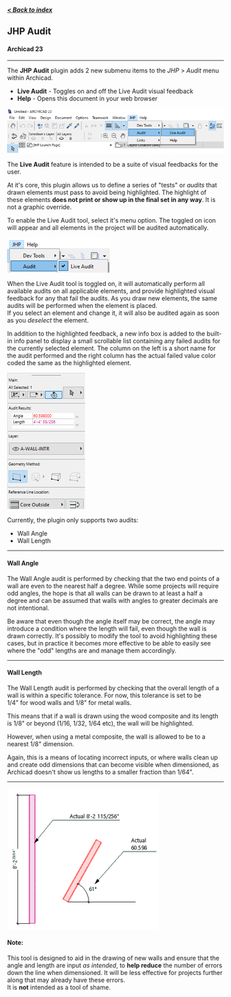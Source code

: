 ##### [< Back to index](index.md)

## JHP Audit
#### Archicad 23
-----
The **JHP Audit** plugin adds 2 new submenu items to the _JHP_ > _Audit_ menu within Archicad.
- **Live Audit** - Toggles on and off the Live Audit visual feedback
- **Help** - Opens this document in your web browser

![auditmenu](images/auditmenu.png)

The **Live Audit** feature is intended to be a suite of visual feedbacks for the user. 

At it's core, this plugin allows us to define a series of "tests" or _audits_ that drawn elements must pass to avoid being highlighted. The highlight of these elements **does not print or show up in the final set in any way**. It is not a graphic override.

To enable the Live Audit tool, select it's menu option. The toggled on icon will appear and all elements in the project will be audited automatically.

![liveaudittoggle](images/liveaudittoggle.png)

When the Live Audit tool is toggled on, it will automatically perform all available audits on all applicable elements, and provide highlighted visual feedback for any that fail the audits. As you draw new elements, the same audits will be performed when the element is placed.  
If you select an element and change it, it will also be audited again as soon as you _deselect_ the element.

In addition to the highlighted feedback, a new info box is added to the built-in info panel to display a small scrollable list containing any failed audits for the currently selected element. The column on the left is a short name for the audit performed and the right column has the actual failed value color coded the same as the highlighted element.

![feedbackinfobox](images/feedbackinfobox.png)

Currently, the plugin only supports two audits:
- Wall Angle
- Wall Length

---
#### Wall Angle

The Wall Angle audit is performed by checking that the two end points of a wall are even to the nearest half a degree. While some projects will require odd angles, the hope is that all walls can be drawn to at least a half a degree and can be assumed that walls with angles to greater decimals are not intentional.

Be aware that even though the angle itself may be correct, the angle may introduce a condition where the length will fail, even though the wall is drawn correctly. It's possibly to modify the tool to avoid highlighting these cases, but in practice it becomes more effective to be able to easily see where the "odd" lengths are and manage them accordingly.

----
#### Wall Length

The Wall Length audit is performed by checking that the overall length of a wall is within a specific tolerance. For now, this tolerance is set to be  
1/4" for wood walls and 1/8" for metal walls. 

This means that if a wall is drawn using the wood composite and its length is 1/8" or beyond (1/16, 1/32, 1/64 etc), the wall will be highlighted.

However, when using a metal composite, the wall is allowed to be to a nearest 1/8" dimension.

Again, this is a means of locating incorrect inputs, or where walls clean up and create odd dimensions that can become visible when dimensioned, as Archicad doesn't show us lengths to a smaller fraction than 1/64". 

----

![lengthanglecheckexample](images/lengthanglecheckexample.png) 

#### Note: 
This tool is designed to aid in the drawing of new walls and ensure that the angle and length are input _as intended_, to **help reduce** the number of errors down the line when dimensioned. It will be less effective for projects further along that may already have these errors.   
It is **not** intended as a tool of shame.